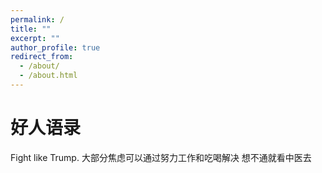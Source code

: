 ```yaml
---
permalink: /
title: ""
excerpt: ""
author_profile: true
redirect_from:
  - /about/
  - /about.html
---
```

好人语录
======
Fight like Trump.
大部分焦虑可以通过努力工作和吃喝解决
想不通就看中医去


